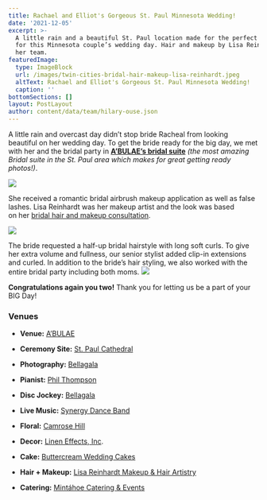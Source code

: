 ```yaml
---
title: Rachael and Elliot's Gorgeous St. Paul Minnesota Wedding!
date: '2021-12-05'
excerpt: >-
  A little rain and a beautiful St. Paul location made for the perfect backdrop
  for this Minnesota couple’s wedding day. Hair and makeup by Lisa Reinhardt and
  her team.
featuredImage:
  type: ImageBlock
  url: /images/twin-cities-bridal-hair-makeup-lisa-reinhardt.jpeg
  altText: Rachael and Elliot's Gorgeous St. Paul Minnesota Wedding!
  caption: ''
bottomSections: []
layout: PostLayout
author: content/data/team/hilary-ouse.json
---
```

A little rain and overcast day didn’t stop bride Racheal from looking beautiful on her wedding day. To get the bride ready for the big day, we met with her and the bridal party in [**A’BULAE’s bridal suite**](http://www.abulae.com/grooms-room/) *(the most amazing Bridal suite in the St. Paul area which makes for great getting ready photos!)*.

![](/images/btwin-cities-bridal-makeup-683x1024.jpeg)

She received a romantic bridal airbrush makeup application as well as false lashes. Lisa Reinhardt was her makeup artist and the look was based on her [bridal hair and makeup consultation](https://www.twincitiesmakeup.com/bridal-makeup-and-hair-styling/).

![](/images/twin-cities-makeup-artist-lisa-reinhardt-683x1024.jpeg)

The bride requested a half-up bridal hairstyle with long soft curls. To give her extra volume and fullness, our senior stylist added clip-in extensions and curled. In addition to the bride’s hair styling, we also worked with the entire bridal party including both moms.
![](/images/twin-cities-bridal-hair-makeup-lisa-reinhardt.jpeg)

**Congratulations again you two!** Thank you for letting us be a part of your BIG Day!



### Venues

*   **Venue:** [A’BULAE](http://www.abulae.com/)

*   **Ceremony Site:** [St. Paul Cathedral](https://www.cathedralsaintpaul.org/)

*   **Photography:** [Bellagala](http://www.bellagala.com/)

*   **Pianist:** [Phil Thompson](http://www.philthompson.com/)

*   **Disc Jockey:** [Bellagala](http://www.bellagala.com/minneapolis-wedding-dj/)

*   **Live Music:** [Synergy Dance Band](http://www.synergy-dwmusic.com/)

*   **Floral:** [Camrose Hill](http://camrosehillflowers.com/)

*   **Decor:** [Linen Effects, Inc](http://www.lineneffects.com/index.cfm).

*   **Cake:** [Buttercream Wedding Cakes](https://buttercream.info/)

*   **Hair + Makeup:** [Lisa Reinhardt Makeup & Hair Artistry](https://www.twincitiesmakeup.com/bridal-makeup-and-hair-styling/)

*   **Catering:** [Mintáhoe Catering & Events](http://www.mintahoe.com/)
